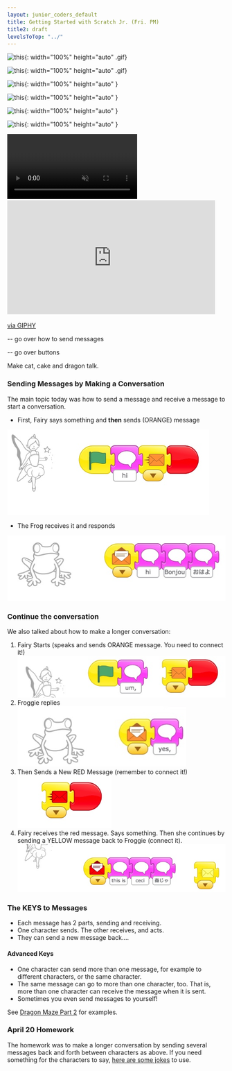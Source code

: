 ```yaml
---
layout: junior_coders_default
title: Getting Started with Scratch Jr. (Fri. PM)
title2: draft
levelsToTop: "../"
---
```


![ this ](https://giphy.com/gifs/h5pP1wMLfQugZxf7Ny/html5){: width="100%" height="auto"  .gif}

![ this ](https://giphy.com/gifs/h5pP1wMLfQugZxf7Ny/){: width="100%" height="auto"  .gif}

![ this ](https://giphy.com/gifs/h5pP1wMLfQugZxf7Ny/html5){: width="100%" height="auto"  }

![ this ](https://giphy.com/gifs/h5pP1wMLfQugZxf7Ny/){: width="100%" height="auto"  }

![ this ](https://media.giphy.com/media/h5pP1wMLfQugZxf7Ny/giphy.gif){: width="100%" height="auto"  }

![ this ](https://media.giphy.com/media/h5pP1wMLfQugZxf7Ny/giphy.gif){: width="100%" height="auto"  }


<video autoplay loop muted playsinline>
    <source src="(https://giphy.com/gifs/h5pP1wMLfQugZxf7Ny/html5" type="video/webm">
    <source src="(https://giphy.com/gifs/h5pP1wMLfQugZxf7Ny/html5" type="video/mp4">
    <img src="https://media.giphy.com/media/h5pP1wMLfQugZxf7Ny/giphy.gif">
</video>


<iframe src="https://giphy.com/embed/h5pP1wMLfQugZxf7Ny" width="480" height="263" frameBorder="0" class="giphy-embed" allowFullScreen></iframe><p><a href="https://giphy.com/gifs/dragon-maze-junior-coders-h5pP1wMLfQugZxf7Ny">via GIPHY</a></p>



-- go over how to send messages

-- go over buttons

Make cat, cake and dragon talk. 



### Sending Messages by Making a Conversation

The main topic today was how to send a message and receive a message to start a conversation.

-   First, Fairy says something and **then** sends (ORANGE) message

![Fairy Sends Message](images/2020-04-20/sendMessageFromFairy.jpg "Fairy Sends Message")

-   The Frog receives it and responds

![Frog Receives Message](images/2020-04-20/FrogReceivesMessageAndResponds.jpg "Frog Receives Message")

### Continue the conversation

We also talked about how to make a longer conversation:

1. Fairy Starts (speaks and sends ORANGE message. You need to connect it!)
   ![Um Froggie](images/2020-04-20/umFroggie.jpg "Um Froggie")
1. Froggie replies
   ![alt-text](images/2020-04-20/yesFairy.jpg "Hover text")
1. Then Sends a New RED Message (remember to connect it!)
   ![alt-text](images/2020-04-20/sendRedMessage.jpg "Hover text")
1. Fairy receives the red message. Says something. Then she continues by sending a YELLOW message back to Froggie (connect it).
   ![alt-text](images/2020-04-20/thisIsNotAForest.jpg "Hover text")

### The KEYS to Messages

-   Each message has 2 parts, sending and receiving.
-   One character sends. The other receives, and acts.
-   They can send a new message back....

#### Advanced Keys

-   One character can send more than one message, for example to different characters, or the same character.
-   The same message can go to more than one character, too. That is, more than one character can receive the message when it is sent.
-   Sometimes you even send messages to yourself!

See [Dragon Maze Part 2](../lessons/DragonMazePart2.html) for examples.

### April 20 Homework

The homework was to make a longer conversation by sending several messages back and forth between characters as above. If you need something for the characters to say, [here are some jokes](../lessons/JokesForBadJokes.html) to use.


